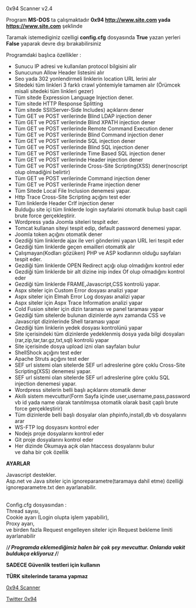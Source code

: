 0x94 Scanner v2.4

Program <b>MS-DOS</b> ta çalışmaktadır <b>0x94 http://www.site.com yada https://www.site.com</b> şeklinde<br>

Taramak istemediginiz ozelligi <b>config.cfg</b> dosyasında  <b>True</b> yazan yerleri <b>False</b> yaparak devre dışı bırakabilirsiniz

Programdaki başlıca özellikler : 
- Sunucu IP adresi ve kullanılan protocol bilgisini alir<br>
- Sunucunun Allow Header listesini alır<br>
- Seo  yada 302 yonlendirmeli linklerin location URL lerini alır<br>
- Sitedeki tüm linkleri 3 farklı crawl yöntemiyle tamamen alır (Örümcek misali sitedeki tüm linkleri gezer)<br>
- Tüm sitede Expression Language Injection dener.<br>
- Tüm sitede HTTP Response Splitting<br>
- Tüm sitede SSI(Server-Side Includes) açıklarını dener<br>
- Tüm GET ve POST verilerinde Blind LDAP injection dener<br>
- Tüm GET ve POST verilerinde Blind XPATH injection dener<br>
- Tüm GET ve POST verilerinde Remote Command Execution dener<br>
- Tüm GET ve POST verilerinde Blind Command injection dener<br>
- Tüm GET ve POST verilerinde SQL injection dener<br>
- Tüm GET ve POST verilerinde Blind SQL injection dener<br>
- Tüm GET ve POST verilerinde Time Based SQL injection dener<br>
- Tüm GET ve POST verilerinde Header injection dener<br>
- Tüm GET ve POST verilerinde Cross-Site Scripting(XSS) dener(noscript olup olmadiğini belirtir)<br>
- Tüm GET ve POST verilerinde Command injection dener<br>
- Tüm GET ve POST verilerinde Frame injection dener<br>
- Tüm Sitede Local File Inclusion denemesi yapar.<br>
- Http Trace Cross-Site Scripting açığını test eder<br>
- Tüm linklerde Header Crlf injection dener<br>
- Bulduğu site içi tüm linklerde login sayfalarini otomatik bulup basit capli brute force gerçekleştirir.<br>
- Wordpress yada Joomla siteleri tespit eder.<br>
- Tomcat kullanan siteyi tespit edip, default password denemesi yapar.<br>
- Joomla token açığını otomatik dener<br>
- Gezdiği tüm linklerde ajax ile veri gönderimi yapan URL leri tespit eder<br>
- Gezdiği tüm linklerde geçen emailleri otomatik alır<br>
- Çalışmayan(Kodları gözüken) PHP ve ASP kodlarının olduğu sayfaları tespit eder.<br>
- Gezdiği tüm linklerde OPEN Redirect açığı olup olmadığını kontrol eder<br>
- Gezdiği tüm linklerde bir alt dizine inip index Of olup olmadığını kontrol eder<br>
- Gezdiği tüm linklerde FRAME,Javascript,CSS kontrolü yapar.<br>
- Aspx siteler için Custom Error dosyası analizi yapar<br>
- Aspx siteler için Elmah Error Log  dosyası analizi yapar<br>
- Aspx siteler için Aspx Trace Information analizi yapar<br>
- Cold Fusion siteler için dizin taraması ve panel taraması yapar<br>
- Gezdiği tüm sitelerde bulunan dizinlerde aynı zamanda CSS ve Javascript dizinlerinde Shell taraması yapar <br>
- Gezdiği tüm linklerin yedek dosyası kontrolünü yapar<br>
- Site içerisindeki tüm dizinlerde yedeklenmiş dosya yada bilgi dosyaları (rar,zip,tar,tar.gz,txt,sql) kontrolü yapar<br>
- Site içerisinde dosya upload izni olan sayfaları bulur<br>
- ShellShock açığını test eder<br>
- Apache Struts açığını test eder<br>
- SEF url sistemi olan sitelerde SEF url adreslerine göre çoklu Cross-Site Scripting(XSS) denemesi yapar.<br>
- SEF url sistemi olan sitelerde SEF url adreslerine göre çoklu SQL injection denemesi yapar.<br>
- Wordpress sitelerin belli başlı açıklarını otomatik dener<br>
- Akıllı sistem mevcuttur(Form Sayfa içinde user,username,pass,password vb id yada name olarak tanıtılmışsa otomatik olarak basit çaplı brute force gerçekleştirir)<br>
- Tüm dizinlerde belli başlı dosyalar olan phpinfo,install,db vb dosyalarını arar<br>
- WS-FTP log dosyasını kontrol eder<br>
- Nodejs proje dosyalarını kontrol eder<br>
- Git proje dosyalarını kontrol eder<br>
- Her dizinde Okumaya açık olan htaccess dosyalarını bulur<br>
ve daha bir çok özellik<br>


<b>AYARLAR</b>

Javascript destekler.<br>
Asp.net ve Java siteler için ignoreparametre(taramaya dahil etme) özelliği ignoreparametre.txt den ayarlanabilir.<br>

<br>Config.cfg dosyasından : </b><br>
Thread sayısı,<br>
Cookie ayarı (Login olupta işlem yapabilir),<br>
Proxy ayarı,<br>
ve birden fazla Request engelleyen siteler için Request bekleme limiti ayarlanabilir<br>

/*****/ Programda eklemediğimiz halen bir çok şey mevcuttur. 
Onlarıda vakit buldukça ekliyoruz /*****/

<b>SADECE Güvenlik testleri için kullanın</b>

<b>TÜRK sitelerinde tarama yapmaz</b>

<a href="https://github.com/antichown/0x94scanner">0x94 Scanner</a>

<a href="https://twitter.com/0x94">Twitter 0x94</a>
